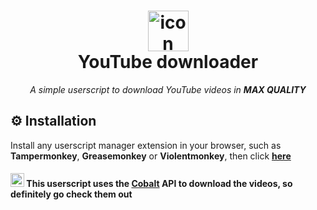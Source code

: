 <h1 align="center">
    <img src="https://www.youtube.com/s/desktop/6ee70b2c/img/favicon_144x144.png" alt="icon" style="width: 65px; height: 65px"><br>
    YouTube downloader
</h1>

<p align="center">
    <i>A simple userscript to download YouTube videos in <b>MAX QUALITY</b></i>
</p>

## ⚙️ Installation

Install any userscript manager extension in your browser, such as **Tampermonkey**, **Greasemonkey** or **Violentmonkey**, then click [**here**](https://raw.githubusercontent.com/madkarmaa/youtube-downloader/main/script.user.js)

#### <img src="https://raw.githubusercontent.com/wukko/cobalt/current/src/front/icons/android-chrome-512x512.png" alt="cobalt-icon" width=22> This userscript uses the <a href="https://github.com/wukko/cobalt">Cobalt</a> API to download the videos, so definitely go check them out